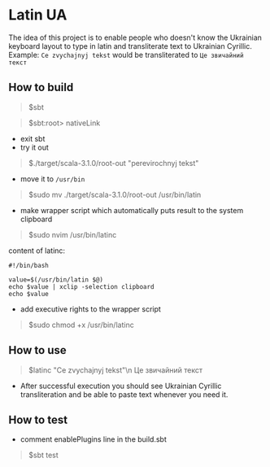 # Latin UA

The idea of this project is to enable people who doesn't know the Ukrainian
keyboard layout to type in latin and transliterate text to Ukrainian Cyrillic.
Example: `Ce zvychajnyj tekst` would be transliterated to `Це звичайний текст`

## How to build
>$sbt

>$sbt:root> nativeLink
- exit sbt
- try it out
>$./target/scala-3.1.0/root-out "perevirochnyj tekst"

- move it to `/usr/bin`
>$sudo mv ./target/scala-3.1.0/root-out /usr/bin/latin

- make wrapper script which automatically puts result to the system clipboard
>$sudo nvim /usr/bin/latinc

content of latinc:
```
#!/bin/bash

value=$(/usr/bin/latin $@)
echo $value | xclip -selection clipboard
echo $value
```

- add executive rights to the wrapper script
>$sudo chmod +x /usr/bin/latinc

## How to use
>$latinc "Ce zvychajnyj tekst"\n
>Це звичайний текст

- After successful execution you should see Ukrainian Cyrillic transliteration
  and be able to paste text whenever you need it.

## How to test
 - comment enablePlugins line in the build.sbt
>$sbt test
 
